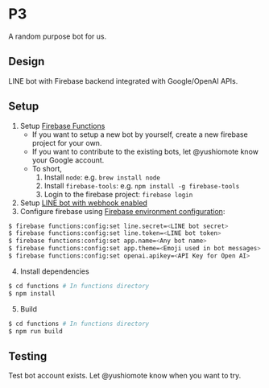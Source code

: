 # P3

A random purpose bot for us.

## Design

LINE bot with Firebase backend integrated with Google/OpenAI APIs.

## Setup

1. Setup [Firebase Functions](https://firebase.google.com/docs/functions/get-started)
    * If you want to setup a new bot by yourself, create a new firebase project for your own.
    * If you want to contribute to the existing bots, let @yushiomote know your Google account.
    * To short,
       1. Install `node`: e.g. `brew install node`
       2. Install `firebase-tools`: e.g. `npm install -g firebase-tools`
       3. Login to the firebase project: `firebase login`
2. Setup [LINE bot with webhook enabled](https://developers.line.biz/en/docs/messaging-api/building-bot/)
3. Configure firebase using [Firebase environment configuration](https://firebase.google.com/docs/functions/config-env):

``` sh
$ firebase functions:config:set line.secret=<LINE bot secret>
$ firebase functions:config:set line.token=<LINE bot token>
$ firebase functions:config:set app.name=<Any bot name>
$ firebase functions:config:set app.theme=<Emoji used in bot messages>
$ firebase functions:config:set openai.apikey=<API Key for Open AI>
```

4. Install dependencies

``` sh
$ cd functions # In functions directory
$ npm install
```

5. Build

``` sh
$ cd functions # In functions directory
$ npm run build
```

## Testing

Test bot account exists. Let @yushiomote know when you want to try.
